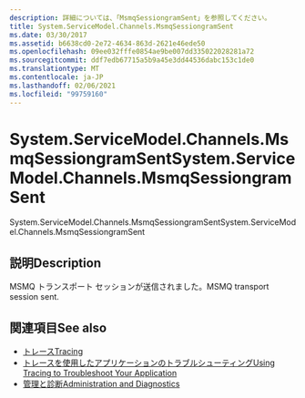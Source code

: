 ```yaml
---
description: 詳細については、「MsmqSessiongramSent」を参照してください。
title: System.ServiceModel.Channels.MsmqSessiongramSent
ms.date: 03/30/2017
ms.assetid: b6638cd0-2e72-4634-863d-2621e46ede50
ms.openlocfilehash: 09ee032fffe0854ae9be007dd335022028281a72
ms.sourcegitcommit: ddf7edb67715a5b9a45e3dd44536dabc153c1de0
ms.translationtype: MT
ms.contentlocale: ja-JP
ms.lasthandoff: 02/06/2021
ms.locfileid: "99759160"
---
```

# <a name="systemservicemodelchannelsmsmqsessiongramsent"></a><span data-ttu-id="ce4e9-103">System.ServiceModel.Channels.MsmqSessiongramSent</span><span class="sxs-lookup"><span data-stu-id="ce4e9-103">System.ServiceModel.Channels.MsmqSessiongramSent</span></span>

<span data-ttu-id="ce4e9-104">System.ServiceModel.Channels.MsmqSessiongramSent</span><span class="sxs-lookup"><span data-stu-id="ce4e9-104">System.ServiceModel.Channels.MsmqSessiongramSent</span></span>  
  
## <a name="description"></a><span data-ttu-id="ce4e9-105">説明</span><span class="sxs-lookup"><span data-stu-id="ce4e9-105">Description</span></span>  

 <span data-ttu-id="ce4e9-106">MSMQ トランスポート セッションが送信されました。</span><span class="sxs-lookup"><span data-stu-id="ce4e9-106">MSMQ transport session sent.</span></span>  
  
## <a name="see-also"></a><span data-ttu-id="ce4e9-107">関連項目</span><span class="sxs-lookup"><span data-stu-id="ce4e9-107">See also</span></span>

- [<span data-ttu-id="ce4e9-108">トレース</span><span class="sxs-lookup"><span data-stu-id="ce4e9-108">Tracing</span></span>](index.md)
- [<span data-ttu-id="ce4e9-109">トレースを使用したアプリケーションのトラブルシューティング</span><span class="sxs-lookup"><span data-stu-id="ce4e9-109">Using Tracing to Troubleshoot Your Application</span></span>](using-tracing-to-troubleshoot-your-application.md)
- [<span data-ttu-id="ce4e9-110">管理と診断</span><span class="sxs-lookup"><span data-stu-id="ce4e9-110">Administration and Diagnostics</span></span>](../index.md)
